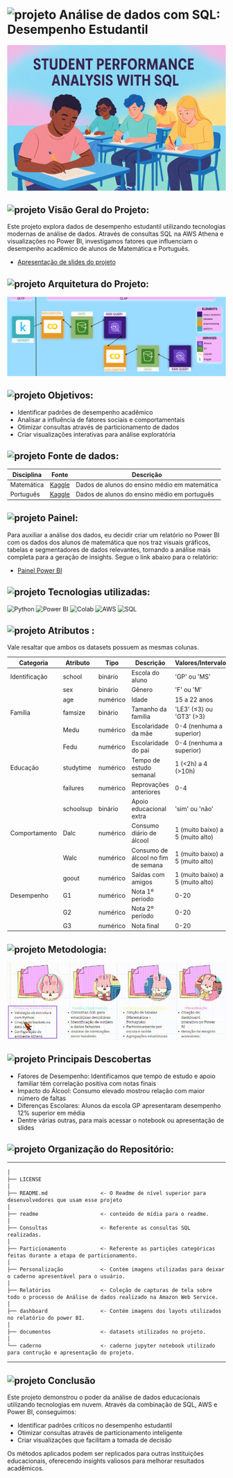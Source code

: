 #  <img src="https://media1.giphy.com/media/v1.Y2lkPTc5MGI3NjExeG44eWY5aGl1MGNpcDc4Z2I5dDU4cHNybjZhZjZiaDNiNnNmcHB1ZiZlcD12MV9pbnRlcm5hbF9naWZfYnlfaWQmY3Q9cw/pwvzwWUAz6XxS8zwkz/giphy.gif" alt="projeto" width="50" height="50" /> Análise de dados com SQL: Desempenho Estudantil
<img src="readme\capa.png" alt="capa" style="max-width: 100%;">

## <img src="https://media3.giphy.com/media/v1.Y2lkPTc5MGI3NjExZHc5YjgwejZmcnhmenZjbDczNmQ4M3NoczNwejA1dnpkeGIzbDBlayZlcD12MV9pbnRlcm5hbF9naWZfYnlfaWQmY3Q9cw/7wDHgCmVpqgPRYjgTZ/giphy.gif" alt="projeto" width="30" height="30" /> Visão Geral do Projeto:
Este projeto explora dados de desempenho estudantil utilizando tecnologias modernas de análise de dados. Através de consultas SQL na AWS Athena e visualizações no Power BI, investigamos fatores que influenciam o desempenho acadêmico de alunos de Matemática e Português.
* [Apresentação de slides do projeto](https://desempenho-estudantil-sql.my.canva.site/)

## <img src="https://media4.giphy.com/media/v1.Y2lkPTc5MGI3NjExa2Uwc2c4bzFoMGtsYjdsMGllcXg3Z3V6M3VwNHZvaTVrZndwMmpnciZlcD12MV9pbnRlcm5hbF9naWZfYnlfaWQmY3Q9cw/ZzMglKpPwbmqNglK0g/giphy.gif" alt="projeto" width="30" height="30" /> Arquitetura do Projeto:
<img src="readme\projetosql.png" alt="arquitetura" style="max-width: 100%;">

## <img src="https://media3.giphy.com/media/v1.Y2lkPTc5MGI3NjExOWk3bTNkb2VpM3FrbGd0ODc1MXFhaDVoa2hrZTlneXU5emxwNGVraiZlcD12MV9pbnRlcm5hbF9naWZfYnlfaWQmY3Q9cw/3o9AHViMZABJaFZNPh/giphy.gif" alt="projeto" width="30" height="30" /> Objetivos:
* Identificar padrões de desempenho acadêmico
* Analisar a influência de fatores sociais e comportamentais
* Otimizar consultas através de particionamento de dados
* Criar visualizações interativas para análise exploratória

## <img src="https://media1.giphy.com/media/v1.Y2lkPTc5MGI3NjExZGNhajF2ZXlwbjAxcnYxejU1OXNpcmh0eDFscHFqNGIya2t2bTBrayZlcD12MV9pbnRlcm5hbF9naWZfYnlfaWQmY3Q9cw/Kb5V8nOBi5QYHCjiHf/giphy.gif" alt="projeto" width="30" height="30" /> Fonte de dados:

| Disciplina  | Fonte  | Descrição                                      |
|-------------|--------|------------------------------------------------|
| Matemática  | [Kaggle](https://www.kaggle.com/datasets/uciml/student-alcohol-consumption/data?select=student-mat.csv) | Dados de alunos do ensino médio em matemática |
| Português   | [Kaggle](https://www.kaggle.com/datasets/uciml/student-alcohol-consumption/data?select=student-por.csv) | Dados de alunos do ensino médio em português  |

##  <img src="https://media2.giphy.com/media/v1.Y2lkPTc5MGI3NjExbTFnc3hjbzl0N3B0cDNnbTloaGFmNXV1MGY3NTlnNHRnMm5sYXoxdCZlcD12MV9pbnRlcm5hbF9naWZfYnlfaWQmY3Q9cw/WMRb9p6N4mtIRtE2zr/giphy.gif" alt="projeto" width="30" height="30" /> Painel:

Para auxiliar a análise dos dados, eu decidir criar um relatório no Power BI com os dados dos alunos de matemática que nos traz visuais gráficos, tabelas e segmentadores de dados relevantes, tornando a análise mais completa para a geração de insights. Segue o link abaixo para o relatório:
* [Painel Power BI](https://bit.ly/micael-lima-analista-de-dados-relatorio-avaliacao-estudantil)

##  <img src="https://media1.giphy.com/media/v1.Y2lkPTc5MGI3NjExdTg1czdiaHp3amQwZzd1ZnJ3enUxdmhhaHNhOTFzeHdhOGx6bHJoaCZlcD12MV9pbnRlcm5hbF9naWZfYnlfaWQmY3Q9cw/k4oEIlEVyeXWkxgWEp/giphy.gif" alt="projeto" width="30" height="30" /> Tecnologias utilizadas:

<div> <img src="https://img.shields.io/badge/Python-3776AB?style=for-the-badge&logo=python&logoColor=white" alt="Python"> <img src="https://img.shields.io/badge/Power_BI-F2C811?style=for-the-badge&logo=powerbi&logoColor=black" alt="Power BI"> <img src="https://img.shields.io/badge/Google_Colab-F9AB00?style=for-the-badge&logo=googlecolab&color=525252" alt="Colab"> <img src="https://img.shields.io/badge/Amazon_AWS-232F3E?style=for-the-badge&logo=amazonaws&logoColor=white" alt="AWS"> <img src="https://img.shields.io/badge/SQL-4479A1?style=for-the-badge&logo=postgresql&logoColor=white" alt="SQL"> </div>


## <img src="https://media0.giphy.com/media/v1.Y2lkPTc5MGI3NjExazl6dmN2MTNxajJwb210dmcxY3FiZWZpMXN1aHJjM3h5N21zcXYwdiZlcD12MV9pbnRlcm5hbF9naWZfYnlfaWQmY3Q9cw/J416DhKRvgpOqjIhCe/giphy.gif" alt="projeto" width="30" height="30" /> Atributos :

Vale resaltar que ambos os datasets possuem as mesmas colunas.


| Categoria      | Atributo   | Tipo     | Descrição                      | Valores/Intervalo                    |
|----------------|------------|----------|--------------------------------|--------------------------------------|
| Identificação  | school     | binário  | Escola do aluno                | 'GP' ou 'MS'                         |
|                | sex        | binário  | Gênero                         | 'F' ou 'M'                           |
|                | age        | numérico | Idade                          | 15 a 22 anos                         |
| Família        | famsize    | binário  | Tamanho da família             | 'LE3' (≤3) ou 'GT3' (>3)             |
|                | Medu       | numérico | Escolaridade da mãe            | 0-4 (nenhuma a superior)            |
|                | Fedu       | numérico | Escolaridade do pai            | 0-4 (nenhuma a superior)            |
| Educação       | studytime  | numérico | Tempo de estudo semanal        | 1 (<2h) a 4 (>10h)                   |
|                | failures   | numérico | Reprovações anteriores         | 0-4                                  |
|                | schoolsup  | binário  | Apoio educacional extra        | 'sim' ou 'não'                      |
| Comportamento  | Dalc       | numérico | Consumo diário de álcool       | 1 (muito baixo) a 5 (muito alto)    |
|                | Walc       | numérico | Consumo de álcool no fim de semana | 1 (muito baixo) a 5 (muito alto) |
|                | goout      | numérico | Saídas com amigos              | 1 (muito baixo) a 5 (muito alto)    |
| Desempenho     | G1         | numérico | Nota 1º período                | 0-20                                 |
|                | G2         | numérico | Nota 2º período                | 0-20                                 |
|                | G3         | numérico | Nota final                     | 0-20                                 |


## <img src="https://media2.giphy.com/media/v1.Y2lkPTc5MGI3NjExeXRoOWszd3ZuZHcxYnd3dXllb29weWs3M2l5bGNqcHFsbms5M3NibCZlcD12MV9pbnRlcm5hbF9naWZfYnlfaWQmY3Q9cw/FuVHdn9ezclUiaVqIT/giphy.gif" alt="projeto" width="30" height="30" /> Metodologia:
<img src="readme\desempenhoestudantilSQL.gif" alt="metodologia" style="max-width: 100%;">

## <img src="https://media2.giphy.com/media/v1.Y2lkPTc5MGI3NjExNml4bG8yODRpeGJ5N2dlYjRwMnM0dWZuYXl0OWxrZTFxYXdtNzVnciZlcD12MV9pbnRlcm5hbF9naWZfYnlfaWQmY3Q9cw/jRDKcD8BumiglGrkvC/giphy.gif" alt="projeto" width="30" height="30" /> Principais Descobertas

* Fatores de Desempenho: Identificamos que tempo de estudo e apoio familiar têm correlação positiva com notas finais
* Impacto do Álcool: Consumo elevado mostrou relação com maior número de faltas
* Diferenças Escolares: Alunos da escola GP apresentaram desempenho 12% superior em média
* Dentre várias outras, para mais acessar o notebook ou apresentação de slides

## <img src="https://media2.giphy.com/media/v1.Y2lkPTc5MGI3NjExM3pzbXY5eDZrcjJ3N201dGtsZzhwc3hkbjNrN2U4eGtmd3BqYWx4YyZlcD12MV9pbnRlcm5hbF9naWZfYnlfaWQmY3Q9cw/Or8jckmZ5RGhy98LcN/giphy.gif" alt="projeto" width="30" height="30" /> Organização do Repositório:

------------


    │
    ├── LICENSE
    │
    ├── README.md                 <- O Readme de nível superior para desenvolvedores que usam esse projeto
    │
    ├── readme                    <- conteúdo de mídia para o readme.
    │
    ├── Consultas                 <- Referente as consultas SQL realizadas.
    │
    ├── Particionamento           <- Referente as partições categóricas feitas durante a etapa de particionamento.
    │
    ├── Personalização            <- Contém imagens utilizadas para deixar o caderno apresentável para o usuário.
    │
    ├── Relatórios                <- Coleção de capturas de tela sobre todo o processo de Análise de dados realizado na Amazon Web Service.
    │ 
    ├── dashboard                 <- Contém imagens dos layots utilizados no relatório do power BI.
    │ 
    ├── documentos                <- datasets utilizados no projeto.
    │
    └── caderno                   <- caderno jupyter notebook utilizado para contrução e apresentação do projeto.
    

--------

## <img src="https://media2.giphy.com/media/v1.Y2lkPTc5MGI3NjExZTJ0eHY2dTV5ZDUwN3AwYzY1YnhsanVqcHh0cnRhOGM3c3RncHl6dCZlcD12MV9pbnRlcm5hbF9naWZfYnlfaWQmY3Q9cw/8tgRwuDbmMqiMzzFb5/giphy.gif" alt="projeto" width="30" height="30" /> Conclusão
Este projeto demonstrou o poder da análise de dados educacionais utilizando tecnologias em nuvem. Através da combinação de SQL, AWS e Power BI, conseguimos:

* Identificar padrões críticos no desempenho estudantil
* Otimizar consultas através de particionamento inteligente
* Criar visualizações que facilitam a tomada de decisão

Os métodos aplicados podem ser replicados para outras instituições educacionais, oferecendo insights valiosos para melhorar resultados acadêmicos.

